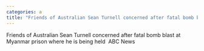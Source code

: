 ```yaml
---
categories: a
title: "Friends of Australian Sean Turnell concerned after fatal bomb blast at Myanmar prison where he is being held  ABC News"
---
```

Friends of Australian Sean Turnell concerned after fatal bomb blast at Myanmar prison where he is being held&nbsp;&nbsp;ABC News